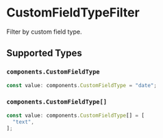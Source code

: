 # CustomFieldTypeFilter

Filter by custom field type.


## Supported Types

### `components.CustomFieldType`

```typescript
const value: components.CustomFieldType = "date";
```

### `components.CustomFieldType[]`

```typescript
const value: components.CustomFieldType[] = [
  "text",
];
```

